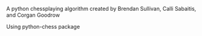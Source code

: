 A python chessplaying algorithm created by Brendan Sullivan, Calli Sabaitis, and Corgan Goodrow

Using python-chess package